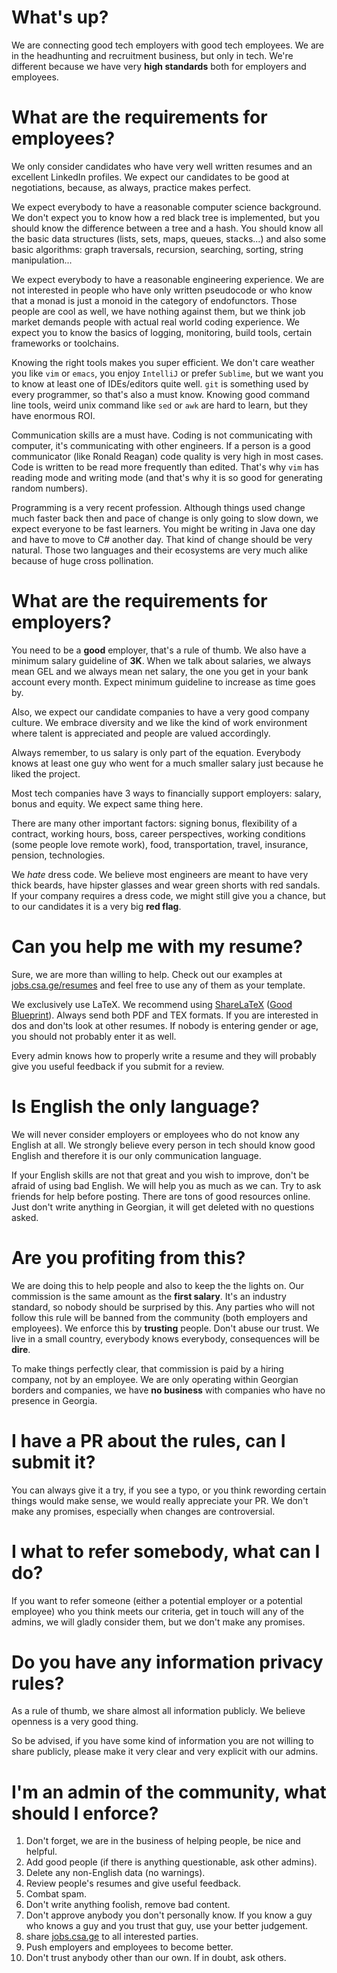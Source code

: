 # What's up?

We are connecting good tech employers with good tech employees. We are in the
headhunting and recruitment business, but only in tech. We're different 
because we have very **high standards** both for employers and employees.

# What are the requirements for employees?

We only consider candidates who have very well written resumes and an excellent LinkedIn profiles.
We expect our candidates to be good at negotiations, because, as always, practice makes perfect.

We expect everybody to have a reasonable computer science background. We don't expect you to know
how a red black tree is implemented, but you should know the difference between a tree and a hash. You
should know all the basic data structures (lists, sets, maps, queues, stacks...) and also some
basic algorithms: graph traversals, recursion, searching, sorting, string manipulation...

We expect everybody to have a reasonable engineering experience. We are not interested in people who
have only written pseudocode or who know that a monad is just a monoid in the category of endofunctors.
Those people are cool as well, we have nothing against them, but we think job market demands people
with actual real world coding experience. We expect you to know the basics of logging, monitoring, build tools,
certain frameworks or toolchains.

Knowing the right tools makes you super efficient. We don't care weather you like `vim` or `emacs`,
you enjoy `IntelliJ` or prefer `Sublime`, but we want you to know at least one of IDEs/editors quite well.
`git` is something used by every programmer, so that's also a must know. Knowing good command line tools, 
weird unix command like `sed` or `awk` are hard to learn, but they have enormous ROI.

Communication skills are a must have. Coding is not communicating with computer, it's communicating
with other engineers. If a person is a good communicator (like Ronald Reagan) code quality is very
high in most cases. Code is written to be read more frequently than edited. That's why `vim` has reading
mode and writing mode (and that's why it is so good for generating random numbers).

Programming is a very recent profession. Although things used change much faster back then and pace of
change is only going to slow down, we expect everyone to be fast learners. You might be writing in Java
one day and have to move to C# another day. That kind of change should be very natural. Those two languages
and their ecosystems are very much alike because of huge cross pollination.

# What are the requirements for employers?

You need to be a **good** employer, that's a rule of thumb. We also have a minimum salary guideline of
**3K**. When we talk about salaries, we always mean GEL and we always mean net salary, the one you get in 
your bank account every month. Expect minimum guideline to increase as time goes by.

Also, we expect our candidate companies to have a very good company culture. We embrace diversity and we
like the kind of work environment where talent is appreciated and people are valued accordingly.

Always remember, to us salary is only part of the equation. Everybody knows at least one guy who went for
a much smaller salary just because he liked the project.

Most tech companies have 3 ways to financially support employers: salary, bonus and equity. We expect same
thing here.

There are many other important factors: signing bonus, flexibility of a contract, working hours, boss, 
career perspectives, working conditions (some people love remote work), food, transportation, travel,
insurance, pension, technologies.

We *hate* dress code. We believe most engineers are meant to have very thick beards, have hipster glasses
and wear green shorts with red sandals. If your company requires a dress code, we might still give you a chance,
but to our candidates it is a very big **red flag**.

# Can you help me with my resume?

Sure, we are more than willing to help. Check out our examples at [jobs.csa.ge/resumes](http://jobs.csa.ge/resumes) 
and feel free to use any of them as your template.

We exclusively use LaTeX. We recommend using [ShareLaTeX](https://sharelatex.com)
([Good Blueprint](https://github.com/zmanji/zameermanji.com/blob/master/content/resume.tex)).
Always send both PDF and TEX formats. If you are interested in dos and don'ts look at other resumes.
If nobody is entering gender or age, you should not probably enter it as well.

Every admin knows how to properly write a resume and they will probably give you useful feedback if
you submit for a review.

# Is English the only language?

We will never consider employers or employees who do not know any English at all.
We strongly believe every person in tech should know good English and therefore
it is our only communication language.

If your English skills are not that great and you wish to improve, don't be afraid of
using bad English. We will help you as much as we can. Try to ask friends for help before
posting. There are tons of good resources online. Just don't write anything in Georgian,
it will get deleted with no questions asked.

# Are you profiting from this?

We are doing this to help people and also to keep the the lights on. Our commission is the same amount as
the **first salary**. It's an industry standard, so nobody should be surprised by this. Any parties
who will not follow this rule will be banned from the community (both employers and employees).
We enforce this by **trusting** people. Don't abuse our trust. We live in a small country,
everybody knows everybody, consequences will be **dire**.

To make things perfectly clear, that commission is paid by a hiring company, not by an employee.
We are only operating within Georgian borders and companies, we have **no business** with
companies who have no presence in Georgia.

# I have a PR about the rules, can I submit it?

You can always give it a try, if you see a typo, or you think rewording certain things would make sense,
we would really appreciate your PR. We don't make any promises, especially when changes are controversial.

# I what to refer somebody, what can I do?

If you want to refer someone (either a potential employer or a potential employee) who you think meets our criteria,
get in touch will any of the admins, we will gladly consider them, but we don't make any promises.

# Do you have any information privacy rules?

As a rule of thumb, we share almost all information publicly. We believe openness is a very good thing.

So be advised, if you have some kind of information you are not willing to share publicly, please make
it very clear and very explicit with our admins.

# I'm an admin of the community, what should I enforce?

1. Don't forget, we are in the business of helping people, be nice and helpful.
2. Add good people (if there is anything questionable, ask other admins).
3. Delete any non-English data (no warnings).
4. Review people's resumes and give useful feedback.
5. Combat spam.
6. Don't write anything foolish, remove bad content.
7. Don't approve anybody you don't personally know. If you know a guy who knows a guy and you trust that guy, use your better judgement.
8. share [jobs.csa.ge](jobs.csa.ge) to all interested parties.
9. Push employers and employees to become better.
10. Don't trust anybody other than our own. If in doubt, ask others.
